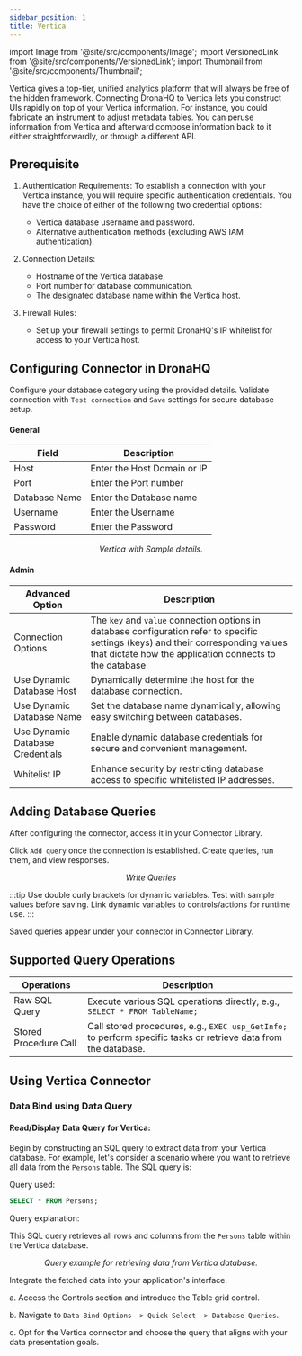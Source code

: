 ```yaml
---
sidebar_position: 1
title: Vertica
---
```

import Image from '@site/src/components/Image';
import VersionedLink from '@site/src/components/VersionedLink';
import Thumbnail from '@site/src/components/Thumbnail';


Vertica gives a top-tier, unified analytics platform that will always be free of the hidden framework. Connecting DronaHQ to Vertica lets you construct UIs rapidly on top of your Vertica information. For instance, you could fabricate an instrument to adjust metadata tables. You can peruse information from Vertica and afterward compose information back to it either straightforwardly, or through a different API.


## Prerequisite

1. Authentication Requirements: To establish a connection with your Vertica instance, you will require specific authentication credentials. You have the choice of either of the following two credential options:
   - Vertica database username and password.
   - Alternative authentication methods (excluding AWS IAM authentication).

2. Connection Details:
   - Hostname of the Vertica database.
   - Port number for database communication.
   - The designated database name within the Vertica host.

3. Firewall Rules:
   - Set up your firewall settings to permit DronaHQ's IP whitelist for access to your Vertica host.


## Configuring Connector in DronaHQ

Configure your database category using the provided details. Validate connection with `Test connection` and `Save` settings for secure database setup.


#### General 

| Field                | Description                             |
|----------------------|-----------------------------------------|
| Host                 | Enter the Host Domain or IP             |
| Port                 | Enter the Port number                   |
| Database Name        | Enter the Database name                 |
| Username             | Enter the Username                      |
| Password             | Enter the Password                      |

<figure>
  <Thumbnail src="/img/reference/connectors/vertica/details.png" alt="Vertica with Sample details." />
  <figcaption align = "center"><i>Vertica with Sample details.</i></figcaption>
</figure>

#### Admin

| Advanced Option   | Description    |
|--------------------|---------------------|
| Connection Options | The `key` and `value` connection options in database configuration refer to specific settings (keys) and their corresponding values that dictate how the application connects to the database |
| Use Dynamic Database Host                | Dynamically determine the host for the database connection.                               |
| Use Dynamic Database Name                | Set the database name dynamically, allowing easy switching between databases.              |
| <VersionedLink to = "../../datasource-concepts/dynamic-credentials"> Use Dynamic Database Credentials        </VersionedLink> | Enable dynamic database credentials for secure and convenient management.                  |
| <VersionedLink to = "../../datasource-concepts/whitelisting-dronahq-ip"> Whitelist IP                 </VersionedLink>            | Enhance security by restricting database access to specific whitelisted IP addresses.     |

## Adding Database Queries

After configuring the connector, access it in your Connector Library.

Click `Add query` once the connection is established. Create queries, run them, and view responses.

<figure>
  <Thumbnail src="/img/reference/connectors/vertica/query.png" alt="Write Queries" />
  <figcaption align = "center"><i>Write Queries</i></figcaption>
</figure>

:::tip
Use double curly brackets for dynamic variables. Test with sample values before saving. Link dynamic variables to controls/actions for runtime use.
:::

Saved queries appear under your connector in Connector Library.

## Supported Query Operations

| Operations           | Description                                     |
|----------------------|-------------------------------------------------|
| Raw SQL Query        | Execute various SQL operations directly, e.g., `SELECT * FROM TableName;` |
| Stored Procedure Call| Call stored procedures, e.g., `EXEC usp_GetInfo;` to perform specific tasks or retrieve data from the database. |


## Using Vertica Connector

### Data Bind using Data Query

#### Read/Display Data Query for Vertica:

Begin by constructing an SQL query to extract data from your Vertica database. For example, let's consider a scenario where you want to retrieve all data from the `Persons` table. The SQL query is:

Query used:

```sql
SELECT * FROM Persons;
```

Query explanation:

This SQL query retrieves all rows and columns from the `Persons` table within the Vertica database.

<figure>
  <Thumbnail src="/img/reference/connectors/vertica/queryexample.png" alt="Query example for retrieving data from Vertica database." />
  <figcaption align = "center"><i>Query example for retrieving data from Vertica database.</i></figcaption>
</figure>

Integrate the fetched data into your application's interface.

 a. Access the Controls section and introduce the Table grid control.

 b. Navigate to `Data Bind Options -> Quick Select -> Database Queries`.

 c. Opt for the Vertica connector and choose the query that aligns with your data presentation goals.
